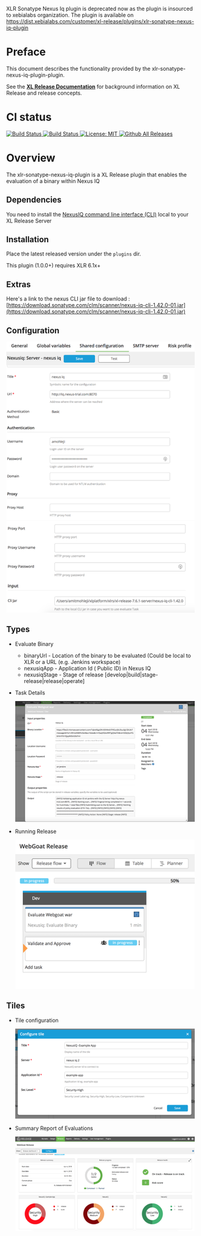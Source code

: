 XLR Sonatype Nexus Iq plugin is deprecated now as the plugin is insourced to xebialabs organization.
The plugin is available on https://dist.xebialabs.com/customer/xl-release/plugins/xlr-sonatype-nexus-iq-plugin

# Preface #

This document describes the functionality provided by the xlr-sonatype-nexus-iq-plugin-plugin.

See the **[XL Release Documentation](https://docs.xebialabs.com/xl-release/index.html)** for background information on XL Release and release concepts.

# CI status #

[![Build Status][xlr-sonatype-nexus-iq-plugin-travis-image] ][xlr-sonatype-nexus-iq-plugin-travis-url]
[![Build Status][xlr-sonatype-nexus-iq-plugin-codacy-image] ][xlr-sonatype-nexus-iq-plugin-codacy-url]
[![License: MIT][xlr-sonatype-nexus-iq-plugin-license-image] ][xlr-sonatype-nexus-iq-plugin-license-url]
[![Github All Releases][xlr-sonatype-nexus-iq-plugin-downloads-image] ]()


[xlr-sonatype-nexus-iq-plugin-travis-image]: https://travis-ci.org/xebialabs-community/xlr-sonatype-nexus-iq-plugin.svg?branch=master
[xlr-sonatype-nexus-iq-plugin-travis-url]: https://travis-ci.org/xebialabs-community/xlr-sonatype-nexus-iq-plugin
[xlr-sonatype-nexus-iq-plugin-codacy-image]: https://api.codacy.com/project/badge/Grade/b78313b1eb1b4b058dc4512b4d48c26f
[xlr-sonatype-nexus-iq-plugin-codacy-url]: https://www.codacy.com/app/rvanstone/xlr-sonatype-nexus-iq-plugin
[xlr-sonatype-nexus-iq-plugin-license-image]: https://img.shields.io/badge/License-MIT-yellow.svg
[xlr-sonatype-nexus-iq-plugin-license-url]: https://opensource.org/licenses/MIT
[xlr-sonatype-nexus-iq-plugin-downloads-image]: https://img.shields.io/github/downloads/xebialabs-community/xlr-sonatype-nexus-iq-plugin/total.svg


# Overview #

The xlr-sonatype-nexus-iq-plugin is a XL Release plugin that enables the evaluation of a binary within Nexus IQ

## Dependencies ##
You need to install the [NexusIQ command line interface (CLI)](https://books.sonatype.com/sonatype-clm-book/html/book/cli.html) local to your XL Release Server

## Installation ##

Place the latest released version under the `plugins` dir.

This plugin (1.0.0+) requires XLR 6.1x+

## Extras ##
Here's a link to the nexus CLI jar file to download : [https://download.sonatype.com/clm/scanner/nexus-iq-cli-1.42.0-01.jar](https://download.sonatype.com/clm/scanner/nexus-iq-cli-1.42.0-01.jar)

## Configuration ##

![evaluate binary](images/shared_config_snapshot.png)
![evaluate binary](images/shared_config_snapshot2.png)

## Types ##

+ Evaluate Binary

   - binaryUrl - Location of the binary to be evaluated (Could be local to XLR or a URL (e.g. Jenkins workspace)
   - nexusiqApp - Application Id ( Public ID) in Nexus IQ
   - nexusiqStage - Stage of release [develop|build|stage-release|release|operate]

+ Task Details

  ![evaluate binary](images/task_details_snapshot.png)

+ Running Release

  ![evaluate binary](images/running_release_snapshot.png)
   
## Tiles ##

+ Tile configuration

  ![evaluation report](images/dashboard_tile_config_snapshot.png)

+ Summary Report of Evaluations
  
  ![evaluation report](images/dashboard_snapshot.png)
